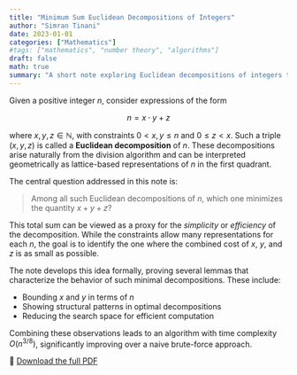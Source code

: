 ```yaml
---
title: "Minimum Sum Euclidean Decompositions of Integers"
author: "Simran Tinani"
date: 2023-01-01
categories: ["Mathematics"]
#tags: ["mathematics", "number theory", "algorithms"]
draft: false
math: true
summary: "A short note exploring Euclidean decompositions of integers that minimize the sum of their components."
---
```



Given a positive integer $n$, consider expressions of the form

$$
n = x \cdot y + z
$$

where $x, y, z \in \mathbb{N}$, with constraints $0 < x, y \leq n$ and $0 \leq z < x$. Such a triple $(x, y, z)$ is called a **Euclidean decomposition** of $n$. These decompositions arise naturally from the division algorithm and can be interpreted geometrically as lattice-based representations of $n$ in the first quadrant.

The central question addressed in this note is:

> Among all such Euclidean decompositions of $n$, which one minimizes the quantity $x + y + z$?

This total sum can be viewed as a proxy for the *simplicity* or *efficiency* of the decomposition. While the constraints allow many representations for each $n$, the goal is to identify the one where the combined cost of $x$, $y$, and $z$ is as small as possible.

The note develops this idea formally, proving several lemmas that characterize the behavior of such minimal decompositions. These include:

- Bounding $x$ and $y$ in terms of $n$
- Showing structural patterns in optimal decompositions
- Reducing the search space for efficient computation

Combining these observations leads to an algorithm with time complexity $O(n^{3/8})$, significantly improving over a naive brute-force approach.

📄 [Download the full PDF](/pdf/minimum_sum_euclidean.pdf)

